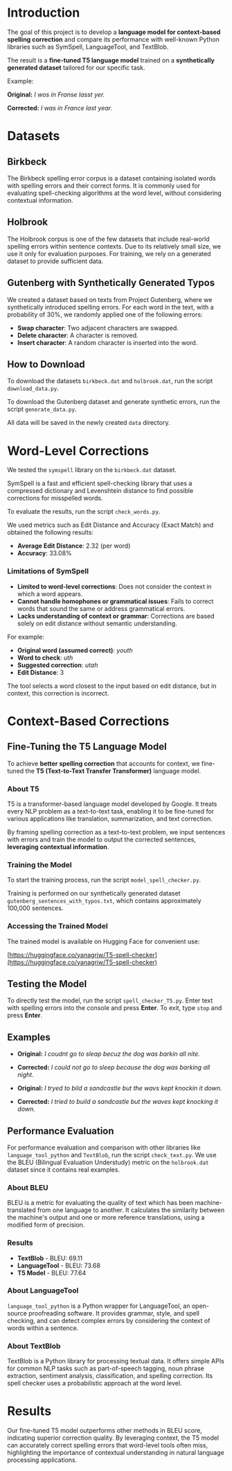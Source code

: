 # Introduction

The goal of this project is to develop a **language model for context-based spelling correction** and compare its performance with well-known Python libraries such as SymSpell, LanguageTool, and TextBlob.

The result is a **fine-tuned T5 language model** trained on a **synthetically generated dataset** tailored for our specific task.

Example:

**Original:** *I wos in Franse lasst yer.*

**Corrected:** *I was in France last year.*

# Datasets

## Birkbeck

The Birkbeck spelling error corpus is a dataset containing isolated words with spelling errors and their correct forms. It is commonly used for evaluating spell-checking algorithms at the word level, without considering contextual information.

## Holbrook

The Holbrook corpus is one of the few datasets that include real-world spelling errors within sentence contexts. Due to its relatively small size, we use it only for evaluation purposes. For training, we rely on a generated dataset to provide sufficient data.

## Gutenberg with Synthetically Generated Typos

We created a dataset based on texts from Project Gutenberg, where we synthetically introduced spelling errors. For each word in the text, with a probability of 30%, we randomly applied one of the following errors:

- **Swap character**: Two adjacent characters are swapped.
- **Delete character**: A character is removed.
- **Insert character**: A random character is inserted into the word.

## How to Download

To download the datasets `birkbeck.dat` and `holbrook.dat`, run the script `download_data.py`.

To download the Gutenberg dataset and generate synthetic errors, run the script `generate_data.py`.

All data will be saved in the newly created `data` directory.

# Word-Level Corrections

We tested the `symspell` library on the `birkbeck.dat` dataset.

SymSpell is a fast and efficient spell-checking library that uses a compressed dictionary and Levenshtein distance to find possible corrections for misspelled words.

To evaluate the results, run the script `check_words.py`.

We used metrics such as Edit Distance and Accuracy (Exact Match) and obtained the following results:

- **Average Edit Distance**: 2.32 (per word)
- **Accuracy**: 33.08%

### Limitations of SymSpell

- **Limited to word-level corrections**: Does not consider the context in which a word appears.
- **Cannot handle homophones or grammatical issues**: Fails to correct words that sound the same or address grammatical errors.
- **Lacks understanding of context or grammar**: Corrections are based solely on edit distance without semantic understanding.

For example:

- **Original word (assumed correct)**: *youth*
- **Word to check**: *uth*
- **Suggested correction**: *utah*
- **Edit Distance**: 3

The tool selects a word closest to the input based on edit distance, but in context, this correction is incorrect.

# Context-Based Corrections

## Fine-Tuning the T5 Language Model

To achieve **better spelling correction** that accounts for context, we fine-tuned the **T5 (Text-to-Text Transfer Transformer)** language model.

### About T5

T5 is a transformer-based language model developed by Google. It treats every NLP problem as a text-to-text task, enabling it to be fine-tuned for various applications like translation, summarization, and text correction.

By framing spelling correction as a text-to-text problem, we input sentences with errors and train the model to output the corrected sentences, **leveraging contextual information**.

### Training the Model

To start the training process, run the script `model_spell_checker.py`.

Training is performed on our synthetically generated dataset `gutenberg_sentences_with_typos.txt`, which contains approximately 100,000 sentences.

### Accessing the Trained Model

The trained model is available on Hugging Face for convenient use:

[https://huggingface.co/yanagriw/T5-spell-checker](https://huggingface.co/yanagriw/T5-spell-checker)

## Testing the Model

To directly test the model, run the script `spell_checker_T5.py`. Enter text with spelling errors into the console and press **Enter**. To exit, type `stop` and press **Enter**.

## Examples

- **Original:** *I coudnt go to sleap becuz the dog was barkin all nite.*
- **Corrected:** *I could not go to sleep because the dog was barking all night.*

- **Original:** *I tryed to bild a sandcastle but the wavs kept knockin it down.*
- **Corrected:** *I tried to build a sandcastle but the waves kept knocking it down.*

## Performance Evaluation

For performance evaluation and comparison with other libraries like `language_tool_python` and `TextBlob`, run the script `check_text.py`. We use the BLEU (Bilingual Evaluation Understudy) metric on the `holbrook.dat` dataset since it contains real examples.

### About BLEU

BLEU is a metric for evaluating the quality of text which has been machine-translated from one language to another. It calculates the similarity between the machine's output and one or more reference translations, using a modified form of precision.

### Results

- **TextBlob** - BLEU: 69.11
- **LanguageTool** - BLEU: 73.68
- **T5 Model** - BLEU: 77.64

### About LanguageTool

`language_tool_python` is a Python wrapper for LanguageTool, an open-source proofreading software. It provides grammar, style, and spell checking, and can detect complex errors by considering the context of words within a sentence.

### About TextBlob

TextBlob is a Python library for processing textual data. It offers simple APIs for common NLP tasks such as part-of-speech tagging, noun phrase extraction, sentiment analysis, classification, and spelling correction. Its spell checker uses a probabilistic approach at the word level.

# Results

Our fine-tuned T5 model outperforms other methods in BLEU score, indicating superior correction quality. By leveraging context, the T5 model can accurately correct spelling errors that word-level tools often miss, highlighting the importance of contextual understanding in natural language processing applications.
